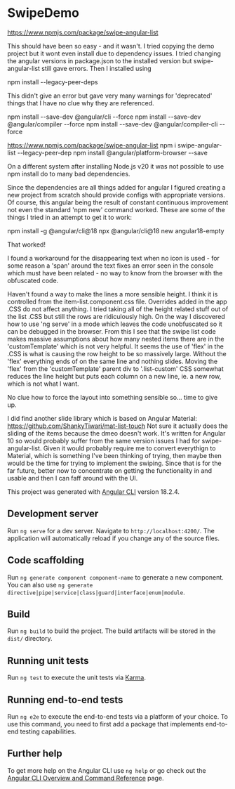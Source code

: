 # SwipeDemo
https://www.npmjs.com/package/swipe-angular-list

This should have been so easy - and it wasn't.
I tried copying the demo project but it wont even install due to dependency issues. I tried changing
the angular versions in package.json to the installed version but swipe-angular-list still gave 
errors.
Then I installed using  

npm install --legacy-peer-deps

This didn't give an error but gave very many warnings for 'deprecated' things that I have no clue
why they are referenced.

npm install --save-dev @angular/cli --force
npm install --save-dev @angular/compiler --force
npm install --save-dev @angular/compiler-cli --force

https://www.npmjs.com/package/swipe-angular-list
npm i swipe-angular-list --legacy-peer-dep
npm install @angular/platform-browser --save

On a different system after installing Node.js v20 it was not possible to use npm install do to
many bad dependencies.

Since the dependencies are all things added for angular I figured creating a new project from scratch
should provide configs with appropriate versions. Of course, this angular being the result of
constant continuous improvement not even the standard 'npm new' command worked. These are some
of the things I tried in an attempt to get it to work:

npm install -g @angular/cli@18
npx @angular/cli@18 new angular18-empty

That worked!

I found a workaround for the disappearing text when no icon is used - for some reason a 'span' around the text
fixes an error seen in the console which must have been related - no way to know from the browser with 
the obfuscated code.

Haven't found a way to make the lines a more sensible height. I think it is controlled from the item-list.component.css
file. Overrides added in the app .CSS do not affect anything. 
I tried taking all of the height related stuff out of the list .CSS but still the rows are ridiculously high. On the way I
discovered how to use 'ng serve' in a mode which leaves the code unobfuscated so it can be debugged in the browser. From this
I see that the swipe list code makes massive assumptions about how many nested items there are in the 'customTemplate' which is
not very helpful.
It seems the use of 'flex' in the .CSS is what is causing the row height to be so massively large. Without
the 'flex' everything ends of on the same line and nothing slides. Moving the 'flex' from the 'customTemplate' parent div
to '.list-custom' CSS somewhat reduces the line height but puts each column on a new line, ie. a new row, which is not what
I want. 

No clue how to force the layout into something sensible so... time to give up.

I did find another slide library which is based on Angular Material: https://github.com/ShankyTiwari/mat-list-touch
Not sure it actually does the sliding of the items because the dmeo doesn't work. It's written for Angular 10
so would probably suffer from the same version issues I had for swipe-angular-list. Given it would probably require
me to convert everythign to Material, which is something I've been thinking of trying, then maybe then would be
the time for trying to implement the swiping. Since that is for the far future, better now to concentrate on
getting the functionality in and usable and then I can faff around with the UI. 

This project was generated with [Angular CLI](https://github.com/angular/angular-cli) version 18.2.4.

## Development server

Run `ng serve` for a dev server. Navigate to `http://localhost:4200/`. The application will automatically reload if you change any of the source files.

## Code scaffolding

Run `ng generate component component-name` to generate a new component. You can also use `ng generate directive|pipe|service|class|guard|interface|enum|module`.

## Build

Run `ng build` to build the project. The build artifacts will be stored in the `dist/` directory.

## Running unit tests

Run `ng test` to execute the unit tests via [Karma](https://karma-runner.github.io).

## Running end-to-end tests

Run `ng e2e` to execute the end-to-end tests via a platform of your choice. To use this command, you need to first add a package that implements end-to-end testing capabilities.

## Further help

To get more help on the Angular CLI use `ng help` or go check out the [Angular CLI Overview and Command Reference](https://angular.dev/tools/cli) page.

